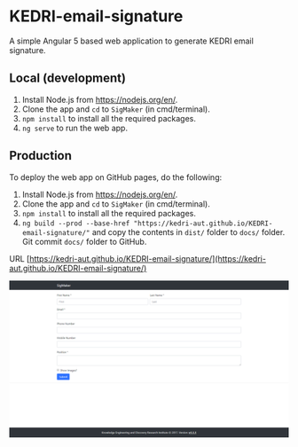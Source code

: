 # KEDRI-email-signature

A simple Angular 5 based web application to generate KEDRI email signature.

## Local (development)

1. Install Node.js from https://nodejs.org/en/.
2. Clone the app and `cd` to `SigMaker` (in cmd/terminal).
3. `npm install` to install all the required packages.
4. `ng serve` to run the web app.

## Production

To deploy the web app on GitHub pages, do the following:

1. Install Node.js from https://nodejs.org/en/.
2. Clone the app and `cd` to `SigMaker` (in cmd/terminal).
3. `npm install` to install all the required packages.
4. `ng build --prod --base-href "https://kedri-aut.github.io/KEDRI-email-signature/"` and copy the contents in `dist/` folder to `docs/` folder. Git commit `docs/` folder to GitHub.


URL [https://kedri-aut.github.io/KEDRI-email-signature/](https://kedri-aut.github.io/KEDRI-email-signature/)

![Screenshot](https://raw.githubusercontent.com/KEDRI-AUT/KEDRI-email-signature/master/SigMaker.png)
